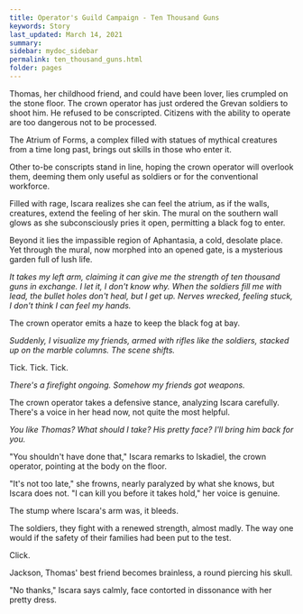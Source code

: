```yaml
---
title: Operator's Guild Campaign - Ten Thousand Guns
keywords: Story
last_updated: March 14, 2021
summary: 
sidebar: mydoc_sidebar
permalink: ten_thousand_guns.html
folder: pages
---
```


Thomas, her childhood friend, and could have been lover, lies crumpled on the stone floor. The crown operator has just ordered the Grevan soldiers to shoot him. He refused to be conscripted. Citizens with the ability to operate are too dangerous not to be processed.

The Atrium of Forms, a complex filled with statues of mythical creatures from a time long past, brings out skills in those who enter it.

Other to-be conscripts stand in line, hoping the crown operator will overlook them, deeming them only useful as soldiers or for the conventional workforce.

Filled with rage, Iscara realizes she can feel the atrium, as if the walls, creatures, extend the feeling of her skin. The mural on the southern wall glows as she subconsciously pries it open, permitting a black fog to enter.

Beyond it lies the impassible region of Aphantasia, a cold, desolate place. Yet through the mural, now morphed into an opened gate, is a mysterious garden full of lush life.

*It takes my left arm, claiming it can give me the strength of ten thousand guns in exchange. I let it, I don't know why. When the soldiers fill me with lead, the bullet holes don't heal, but I get up. Nerves wrecked, feeling stuck, I don't think I can feel my hands.*

The crown operator emits a haze to keep the black fog at bay.

*Suddenly, I visualize my friends, armed with rifles like the soldiers, stacked up on the marble columns. The scene shifts.*

Tick. Tick. Tick.

*There's a firefight ongoing. Somehow my friends got weapons.*

The crown operator takes a defensive stance, analyzing Iscara carefully. There's a voice in her head now, not quite the most helpful.

*You like Thomas? What should I take? His pretty face? I'll bring him back for you.*

"You shouldn't have done that," Iscara remarks to Iskadiel, the crown operator, pointing at the body on the floor.

"It's not too late," she frowns, nearly paralyzed by what she knows, but Iscara does not. "I can kill you before it takes hold," her voice is genuine.

The stump where Iscara's arm was, it bleeds.

The soldiers, they fight with a renewed strength, almost madly. The way one would if the safety of their families had been put to the test.

Click.

Jackson, Thomas' best friend becomes brainless, a round piercing his skull.

"No thanks," Iscara says calmly, face contorted in dissonance with her pretty dress.
